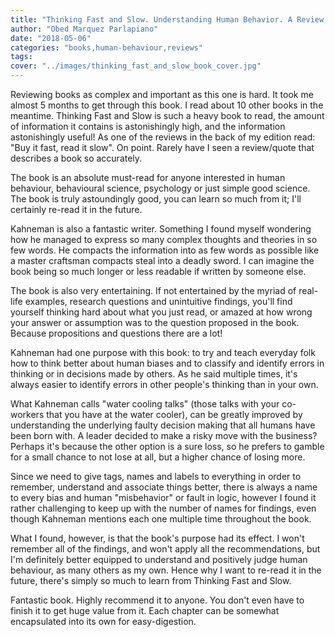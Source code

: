 ```yaml
---
title: "Thinking Fast and Slow. Understanding Human Behavior. A Review."
author: "Obed Marquez Parlapiano"
date: "2018-05-06"
categories: "books,human-behaviour,reviews"
tags:
cover: "../images/thinking_fast_and_slow_book_cover.jpg"
---
```


Reviewing books as complex and important as this one is hard. It took me almost 5 months to get through this book. I read about 10 other books in the meantime. Thinking Fast and Slow is such a heavy book to read, the amount of information it contains is astonishingly high, and the information astonishingly useful! As one of the reviews in the back of my edition read: "Buy it fast, read it slow". On point. Rarely have I seen a review/quote that describes a book so accurately.

The book is an absolute must-read for anyone interested in human behaviour, behavioural science, psychology or just simple good science. The book is truly astoundingly good, you can learn so much from it; I'll certainly re-read it in the future.

Kahneman is also a fantastic writer. Something I found myself wondering how he managed to express so many complex thoughts and theories in so few words. He compacts the information into as few words as possible like a master craftsman compacts steal into a deadly sword. I can imagine the book being so much longer or less readable if written by someone else.

The book is also very entertaining. If not entertained by the myriad of real-life examples, research questions and unintuitive findings, you'll find yourself thinking hard about what you just read, or amazed at how wrong your answer or assumption was to the question proposed in the book. Because propositions and questions there are a lot!

Kahneman had one purpose with this book: to try and teach everyday folk how to think better about human biases and to classify and identify errors in thinking or in decisions made by others. As he said multiple times, it's always easier to identify errors in other people's thinking than in your own.

What Kahneman calls "water cooling talks" (those talks with your co-workers that you have at the water cooler), can be greatly improved by understanding the underlying faulty decision making that all humans have been born with. A leader decided to make a risky move with the business? Perhaps it's because the other option is a sure loss, so he prefers to gamble for a small chance to not lose at all, but a higher chance of losing more.

Since we need to give tags, names and labels to everything in order to remember, understand and associate things better, there is always a name to every bias and human "misbehavior" or fault in logic, however I found it rather challenging to keep up with the number of names for findings, even though Kahneman mentions each one multiple time throughout the book.

What I found, however, is that the book's purpose had its effect. I won't remember all of the findings, and won't apply all the recommendations, but I'm definitely better equipped to understand and positively judge human behaviour, as many others as my own. Hence why I want to re-read it in the future, there's simply so much to learn from Thinking Fast and Slow.

Fantastic book. Highly recommend it to anyone. You don't even have to finish it to get huge value from it. Each chapter can be somewhat encapsulated into its own for easy-digestion.
